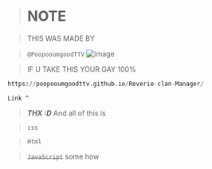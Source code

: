 ># NOTE

>THIS WAS MADE BY

>`@PoopooumgoodTTV` ![image](https://github.com/user-attachments/assets/6369f042-a2d2-4ddd-a95b-4a78bd03660a)

>IF U TAKE THIS YOUR GAY 100%

```py
https://poopooumgoodttv.github.io/Reverie-clan-Manager/
```
`Link ^`
>**_THX :D_**
>And all of this is

>`css`

>`Html`

>~~`JavaScript`~~
> some how


